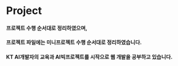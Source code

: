 # Project
#### 프로젝트 수행 순서대로 정리하였으며,
#### 프로젝트 파일에는 미니프로젝트 수행 순서대로 정리하였습니다.
#### KT AI개발자의 교육과 AI빅프로젝트를 시작으로 웹 개발을 공부하고 있습니다. 
